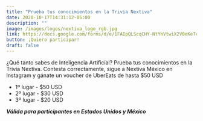 ```yaml
---
title: "Prueba tus conocimientos en la Trivia Nextiva"
date: 2020-10-17T14:31:12-05:00
description: ""
image: /images/logos/nextiva_logo_rgb.jpg
link: https://docs.google.com/forms/d/e/1FAIpQLScqCHY-NtYnVtwiX2V0eKeTe8JGMaqdtXsDCa5khW36S3dyOQ/viewform
button: ¡Quiero participar!
draft: false
---
```


¿Qué tanto sabes de Inteligencia Artificial? Prueba tus conocimientos en la Trivia Nextiva. Contesta correctamente, sigue a Nextiva México en Instagram y gánate un voucher de UberEats de hasta $50 USD

* 1º lugar - $50 USD
* 2º lugar - $30 USD
* 3º lugar - $20 USD

***Válida para participantes en Estados Unidos y México***
